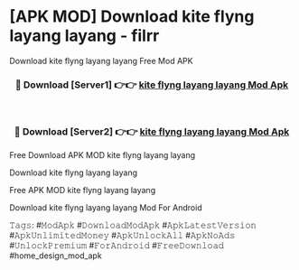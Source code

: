 # [APK MOD] Download  kite flyng layang layang - filrr
Download kite flyng layang layang Free Mod APK

<div align="center">
<h3>🔴 Download [Server1] 👉👉 <a href="https://apk-comot.site?title=kite_flyng_layang_layang">kite flyng layang layang Mod Apk</a></h3><br>

<h3>🔴 Download [Server2] 👉👉 <a href="https://apk-comot.site?title=kite_flyng_layang_layang">kite flyng layang layang Mod Apk</a></h3>
</div>


Free Download APK MOD kite flyng layang layang

Download kite flyng layang layang 

Free APK MOD kite flyng layang layang 

Download kite flyng layang layang Mod For Android

𝚃𝚊𝚐𝚜: #𝙼𝚘𝚍𝙰𝚙𝚔 #𝙳𝚘𝚠𝚗𝚕𝚘𝚊𝚍𝙼𝚘𝚍𝙰𝚙𝚔 #𝙰𝚙𝚔𝙻𝚊𝚝𝚎𝚜𝚝𝚅𝚎𝚛𝚜𝚒𝚘𝚗 #𝙰𝚙𝚔𝚄𝚗𝚕𝚒𝚖𝚒𝚝𝚎𝚍𝙼𝚘𝚗𝚎𝚢 #𝙰𝚙𝚔𝚄𝚗𝚕𝚘𝚌𝚔𝙰𝚕𝚕 #𝙰𝚙𝚔𝙽𝚘𝙰𝚍𝚜 #𝚄𝚗𝚕𝚘𝚌𝚔𝙿𝚛𝚎𝚖𝚒𝚞𝚖 #𝙵𝚘𝚛𝙰𝚗𝚍𝚛𝚘𝚒𝚍 #𝙵𝚛𝚎𝚎𝙳𝚘𝚠𝚗𝚕𝚘𝚊𝚍 #home_design_mod_apk